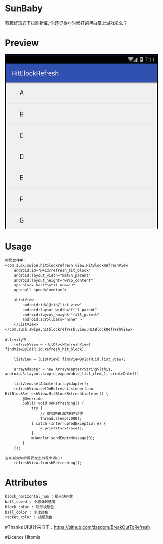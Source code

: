 # SunBaby
有趣好玩的下拉刷新库, 你还记得小时候打的黑白掌上游戏机么？

# Preview

<img src="preview/HitBlockRefresh.gif"/>

# Usage

    布局文件中：
    <com.zuck.swipe.hitblockrefresh.view.HitBlockRefreshView
        android:id="@+id/refresh_hit_block"
        android:layout_width="match_parent"
        android:layout_height="wrap_content"
        app:block_horizontal_num="3"
        app:ball_speed="medium">

        <ListView
            android:id="@+id/list_view"
            android:layout_width="fill_parent"
            android:layout_height="fill_parent"
            android:scrollbars="none" >
        </ListView>
    </com.zuck.swipe.hitblockrefresh.view.HitBlockRefreshView>

    Activity中：
        refreshView = (HitBlockRefreshView) findViewById(R.id.refresh_hit_block);

        listView = (ListView) findViewById(R.id.list_view);

        arrayAdapter = new ArrayAdapter<String>(this, android.R.layout.simple_expandable_list_item_1, createDate());

        listView.setAdapter(arrayAdapter);
        refreshView.setOnRefreshListener(new HitBlockRefreshView.HitBlockRefreshListener() {
            @Override
            public void onRefreshing() {
                try {
                    // 模拟网络请求耗时动作
                    Thread.sleep(2000);
                } catch (InterruptedException e) {
                    e.printStackTrace();
                }
                mHandler.sendEmptyMessage(0);
            }
        });

    当刷新完毕后需要在主线程中调用：
        refreshView.finishRefreshing();

# Attributes
    block_horizontal_num ：矩形块列数
    ball_speed : 小球弹射速度
    block_color : 矩形块颜色
    ball_color : 小球颜色
    racket_color : 挡板颜色

#Thanks
UI设计来自于：https://github.com/dasdom/BreakOutToRefresh

#Licence
Hitomis



